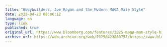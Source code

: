 ```yaml
--- 
title: "Bodybuilders, Joe Rogan and the Modern MAGA Male Style"
date: 2025-04-23 08:06:12
language: en
type: link
published: true
original_url: https://www.bloomberg.com/features/2025-maga-man-style-history/?accessToken=eyJhbGciOiJIUzI1NiIsInR5cCI6IkpXVCJ9.eyJzb3VyY2UiOiJTdWJzY3JpYmVyR2lmdGVkQXJ0aWNsZSIsImlhdCI6MTc0NTM0NDQzNiwiZXhwIjoxNzQ1OTQ5MjM2LCJhcnRpY2xlSWQiOiJTVjRDMFlEV1gyUFMwMCIsImJjb25uZWN0SWQiOiI3MDQyN0U3REVGMkM0MDEzODNCNDUzRjAyNUE2NDc3NyJ9.Dz_Hi1MxGYvJ_qBc8Zo4A6QLZtNuodQ6CmKMogK4vgo&leadSource=uverify%20wall
archive_url: https://web.archive.org/web/20250423060752/https://www.bloomberg.com/features/2025-maga-man-style-history/?accessToken=eyJhbGciOiJIUzI1NiIsInR5cCI6IkpXVCJ9.eyJzb3VyY2UiOiJTdWJzY3JpYmVyR2lmdGVkQXJ0aWNsZSIsImlhdCI6MTc0NTM0NDQzNiwiZXhwIjoxNzQ1OTQ5MjM2LCJhcnRpY2xlSWQiOiJTVjRDMFlEV1gyUFMwMCIsImJjb25uZWN0SWQiOiI3MDQyN0U3REVGMkM0MDEzODNCNDUzRjAyNUE2NDc3NyJ9.Dz_Hi1MxGYvJ_qBc8Zo4A6QLZtNuodQ6CmKMogK4vgo&leadSource=uverify%20wall
---
```

